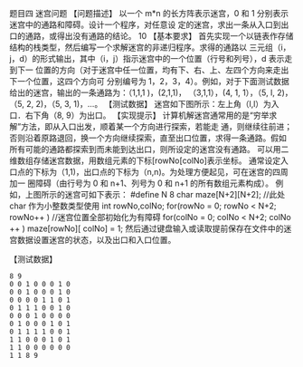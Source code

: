 题目四 迷宫问题
【问题描述】
以一个 m*n 的长方阵表示迷宫，0 和 1 分别表示迷宫中的通路和障碍。设计一个程序，对任意设
定的迷宫，求出一条从入口到出口的通路，或得出没有通路的结论。
10
【基本要求】
首先实现一个以链表作存储结构的栈类型，然后编写一个求解迷宫的非递归程序。求得的通路以
三元组（i，j，d）的形式输出，其中（i，j）指示迷宫中的一个位置（行号和列号），d 表示走到下一
位置的方向（对于迷宫中任一位置，均有下、右、上、左四个方向来走出下一个位置，这四个方向可
分别编号为 1，2，3，4）。例如，对于下面测试数据给出的迷宫，输出的一条通路为：（1,1,1 )，(2,1,1)，
（3,1,1），(4, 1, 1），（5, l, 2)，（5, 2, 2)，（5, 3, 1)，…。 【测试数据】
迷宫如下图所示：左上角（l,l）为入口．右下角（8, 9）为出口。
【实现提示】
计算机解迷宫通常用的是“穷举求解”方法，即从入口出发，顺着某一个方向进行探索，若能走
通，则继续往前进；否则沿着原路退回，换一个方向继续探索，直至出口位置，求得一条通路。假如
所有可能的通路都探索到而未能到达出口，则所设定的迷宫没有通路。
可以用二维数组存储迷宫数据，用数组元素的下标[rowNo[colNo]表示坐标。
通常设定入口点的下标为（1,1)，出口点的下标为（n,n)。为处理方便起见，可在迷宫的四周加一
圈障碍（由行号为 0 和 n+1、列号为 0 和 n+1 的所有数组元素构成）。
例如，上图所示的迷宫可如下表示：
#define N 8
char maze[N+2][N+2]; //此处 char 作为小整数类型使用
int rowNo,colNo;
for(rowNo = 0; rowNo < N+2; rowNo++ ) //迷宫位置全部初始化为有障碍
for(colNo = 0; colNo < N+2; colNo ++ )
maze[rowNo][ colNo] = 1;
然后通过键盘输入或读取提前保存在文件中的迷宫数据设置迷宫的状态，以及出口和入口位置。

【测试数据】
```
8 9
0 0 1 0 0 0 1 0
0 0 1 0 0 0 1 0
0 0 0 0 1 1 0 1
0 1 1 1 0 0 1 0
0 0 0 1 0 0 0 0
0 1 0 0 0 1 0 1
0 1 1 1 1 0 0 1
1 1 0 0 0 1 0 1
1 1 0 0 0 0 0 0
1 1 8 9
```
